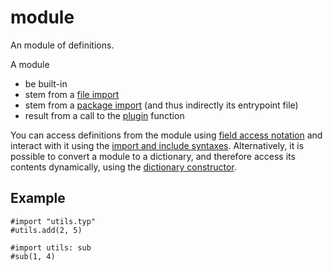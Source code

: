 # module

An module of definitions.

A module

- be built-in
- stem from a [file import](/docs/reference/scripting/#modules)
- stem from a [package import](/docs/reference/scripting/#packages) (and thus indirectly its entrypoint file)
- result from a call to the [plugin](/docs/reference/foundations/plugin/) function

You can access definitions from the module using [field access notation](/docs/reference/scripting/#fields) and interact with it using the [import and include syntaxes](/docs/reference/scripting/#modules). Alternatively, it is possible to convert a module to a dictionary, and therefore access its contents dynamically, using the [dictionary constructor](/docs/reference/foundations/dictionary/#constructor).

## Example

```typst
#import "utils.typ"
#utils.add(2, 5)

#import utils: sub
#sub(1, 4)
```
